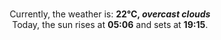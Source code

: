 <p  align="center"><br/>Currently, the weather is: <b> 22°C, <i>overcast clouds</i></b></br>Today, the sun rises at <b>05:06</b> and sets at <b>19:15</b>.</p>